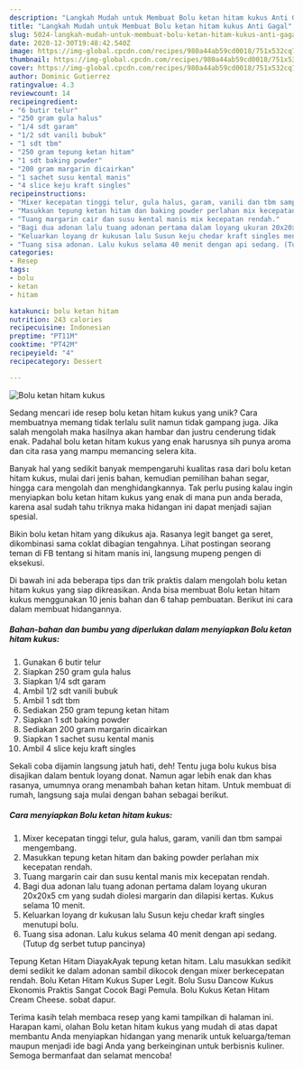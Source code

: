 ```yaml
---
description: "Langkah Mudah untuk Membuat Bolu ketan hitam kukus Anti Gagal"
title: "Langkah Mudah untuk Membuat Bolu ketan hitam kukus Anti Gagal"
slug: 5024-langkah-mudah-untuk-membuat-bolu-ketan-hitam-kukus-anti-gagal
date: 2020-12-30T19:48:42.540Z
image: https://img-global.cpcdn.com/recipes/980a44ab59cd0018/751x532cq70/bolu-ketan-hitam-kukus-foto-resep-utama.jpg
thumbnail: https://img-global.cpcdn.com/recipes/980a44ab59cd0018/751x532cq70/bolu-ketan-hitam-kukus-foto-resep-utama.jpg
cover: https://img-global.cpcdn.com/recipes/980a44ab59cd0018/751x532cq70/bolu-ketan-hitam-kukus-foto-resep-utama.jpg
author: Dominic Gutierrez
ratingvalue: 4.3
reviewcount: 14
recipeingredient:
- "6 butir telur"
- "250 gram gula halus"
- "1/4 sdt garam"
- "1/2 sdt vanili bubuk"
- "1 sdt tbm"
- "250 gram tepung ketan hitam"
- "1 sdt baking powder"
- "200 gram margarin dicairkan"
- "1 sachet susu kental manis"
- "4 slice keju kraft singles"
recipeinstructions:
- "Mixer kecepatan tinggi telur, gula halus, garam, vanili dan tbm sampai mengembang."
- "Masukkan tepung ketan hitam dan baking powder perlahan mix kecepatan rendah."
- "Tuang margarin cair dan susu kental manis mix kecepatan rendah."
- "Bagi dua adonan lalu tuang adonan pertama dalam loyang ukuran 20x20x5 cm yang sudah diolesi margarin dan dilapisi kertas. Kukus selama 10 menit."
- "Keluarkan loyang dr kukusan lalu Susun keju chedar kraft singles menutupi bolu."
- "Tuang sisa adonan. Lalu kukus selama 40 menit dengan api sedang. (Tutup dg serbet tutup pancinya)"
categories:
- Resep
tags:
- bolu
- ketan
- hitam

katakunci: bolu ketan hitam 
nutrition: 243 calories
recipecuisine: Indonesian
preptime: "PT11M"
cooktime: "PT42M"
recipeyield: "4"
recipecategory: Dessert

---
```



![Bolu ketan hitam kukus](https://img-global.cpcdn.com/recipes/980a44ab59cd0018/751x532cq70/bolu-ketan-hitam-kukus-foto-resep-utama.jpg)

Sedang mencari ide resep bolu ketan hitam kukus yang unik? Cara membuatnya memang tidak terlalu sulit namun tidak gampang juga. Jika salah mengolah maka hasilnya akan hambar dan justru cenderung tidak enak. Padahal bolu ketan hitam kukus yang enak harusnya sih punya aroma dan cita rasa yang mampu memancing selera kita.

Banyak hal yang sedikit banyak mempengaruhi kualitas rasa dari bolu ketan hitam kukus, mulai dari jenis bahan, kemudian pemilihan bahan segar, hingga cara mengolah dan menghidangkannya. Tak perlu pusing kalau ingin menyiapkan bolu ketan hitam kukus yang enak di mana pun anda berada, karena asal sudah tahu triknya maka hidangan ini dapat menjadi sajian spesial.

Bikin bolu ketan hitam yang dikukus aja. Rasanya legit banget ga seret, dikombinasi sama coklat dibagian tengahnya. Lihat postingan seorang teman di FB tentang si hitam manis ini, langsung mupeng pengen di eksekusi.


Di bawah ini ada beberapa tips dan trik praktis dalam mengolah bolu ketan hitam kukus yang siap dikreasikan. Anda bisa membuat Bolu ketan hitam kukus menggunakan 10 jenis bahan dan 6 tahap pembuatan. Berikut ini cara dalam membuat hidangannya.

<!--inarticleads1-->

##### Bahan-bahan dan bumbu yang diperlukan dalam menyiapkan Bolu ketan hitam kukus:

1. Gunakan 6 butir telur
1. Siapkan 250 gram gula halus
1. Siapkan 1/4 sdt garam
1. Ambil 1/2 sdt vanili bubuk
1. Ambil 1 sdt tbm
1. Sediakan 250 gram tepung ketan hitam
1. Siapkan 1 sdt baking powder
1. Sediakan 200 gram margarin dicairkan
1. Siapkan 1 sachet susu kental manis
1. Ambil 4 slice keju kraft singles


Sekali coba dijamin langsung jatuh hati, deh! Tentu juga bolu kukus bisa disajikan dalam bentuk loyang donat. Namun agar lebih enak dan khas rasanya, umumnya orang menambah bahan ketan hitam. Untuk membuat di rumah, langsung saja mulai dengan bahan sebagai berikut. 

<!--inarticleads2-->

##### Cara menyiapkan Bolu ketan hitam kukus:

1. Mixer kecepatan tinggi telur, gula halus, garam, vanili dan tbm sampai mengembang.
1. Masukkan tepung ketan hitam dan baking powder perlahan mix kecepatan rendah.
1. Tuang margarin cair dan susu kental manis mix kecepatan rendah.
1. Bagi dua adonan lalu tuang adonan pertama dalam loyang ukuran 20x20x5 cm yang sudah diolesi margarin dan dilapisi kertas. Kukus selama 10 menit.
1. Keluarkan loyang dr kukusan lalu Susun keju chedar kraft singles menutupi bolu.
1. Tuang sisa adonan. Lalu kukus selama 40 menit dengan api sedang. (Tutup dg serbet tutup pancinya)


Tepung Ketan Hitam DiayakAyak tepung ketan hitam. Lalu masukkan sedikit demi sedikit ke dalam adonan sambil dikocok dengan mixer berkecepatan rendah. Bolu Ketan Hitam Kukus Super Legit. Bolu Susu Dancow Kukus Ekonomis Praktis Sangat Cocok Bagi Pemula. Bolu Kukus Ketan Hitam Cream Cheese. sobat dapur. 

Terima kasih telah membaca resep yang kami tampilkan di halaman ini. Harapan kami, olahan Bolu ketan hitam kukus yang mudah di atas dapat membantu Anda menyiapkan hidangan yang menarik untuk keluarga/teman maupun menjadi ide bagi Anda yang berkeinginan untuk berbisnis kuliner. Semoga bermanfaat dan selamat mencoba!
